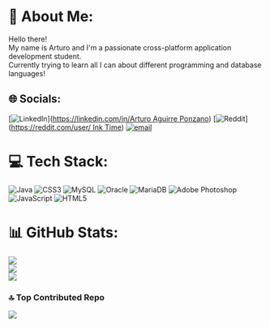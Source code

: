 # 🍉 About Me:
Hello there! <br>My name is Arturo and I'm a passionate cross-platform application development  student. <br>Currently trying to learn all I can about different programming and database languages!


## 🌐 Socials:
[![LinkedIn](https://img.shields.io/badge/LinkedIn-%230077B5.svg?logo=linkedin&logoColor=white)]([https://linkedin.com/in/Arturo Aguirre Ponzano](https://www.linkedin.com/in/a-ponzano/)) [![Reddit](https://img.shields.io/badge/Reddit-%23FF4500.svg?logo=Reddit&logoColor=white)]([https://reddit.com/user/ Ink Time](https://www.reddit.com/user/Ink_Time/)) [![email](https://img.shields.io/badge/Email-D14836?logo=gmail&logoColor=white)](mailto:a.aguirreponzano@gmail.com ) 

# 💻 Tech Stack:
![Java](https://img.shields.io/badge/java-%23ED8B00.svg?style=for-the-badge&logo=openjdk&logoColor=white) ![CSS3](https://img.shields.io/badge/css3-%231572B6.svg?style=for-the-badge&logo=css3&logoColor=white) ![MySQL](https://img.shields.io/badge/mysql-4479A1.svg?style=for-the-badge&logo=mysql&logoColor=white) ![Oracle](https://img.shields.io/badge/Oracle-F80000?style=for-the-badge&logo=oracle&logoColor=white) ![MariaDB](https://img.shields.io/badge/MariaDB-003545?style=for-the-badge&logo=mariadb&logoColor=white) ![Adobe Photoshop](https://img.shields.io/badge/adobe%20photoshop-%2331A8FF.svg?style=for-the-badge&logo=adobe%20photoshop&logoColor=white) ![JavaScript](https://img.shields.io/badge/javascript-%23323330.svg?style=for-the-badge&logo=javascript&logoColor=%23F7DF1E) ![HTML5](https://img.shields.io/badge/html5-%23E34F26.svg?style=for-the-badge&logo=html5&logoColor=white)
# 📊 GitHub Stats:
![](https://github-readme-stats.vercel.app/api?username=ink-time&theme=blueberry&hide_border=false&include_all_commits=false&count_private=false)<br/>
![](https://nirzak-streak-stats.vercel.app/?user=ink-time&theme=blueberry&hide_border=false)<br/>
![](https://github-readme-stats.vercel.app/api/top-langs/?username=ink-time&theme=blueberry&hide_border=false&include_all_commits=false&count_private=false&layout=compact)

### 🔝 Top Contributed Repo
![](https://github-contributor-stats.vercel.app/api?username=ink-time&limit=5&theme=blueberry&combine_all_yearly_contributions=true)

<!-- Proudly created with GPRM ( https://gprm.itsvg.in ) -->
